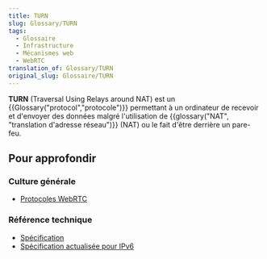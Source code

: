 ```yaml
---
title: TURN
slug: Glossary/TURN
tags:
  - Glossaire
  - Infrastructure
  - Mécanismes web
  - WebRTC
translation_of: Glossary/TURN
original_slug: Glossaire/TURN
---
```

**TURN** (Traversal Using Relays around NAT) est un {{Glossary("protocol","protocole")}} permettant à un ordinateur de recevoir et d'envoyer des données malgré l'utilisation de {{glossary("NAT", "translation d'adresse réseau")}} (NAT) ou le fait d'être derrière un pare-feu.

## Pour approfondir

### Culture générale

- [Protocoles WebRTC](/fr/docs/Web/API/WebRTC_API/Architecture/Protocols)

### Référence technique

- [Spécification](http://www.ietf.org/rfc/rfc5766.txt)
- [Spécification actualisée pour IPv6](http://www.ietf.org/rfc/rfc6156.txt)

<!---->
